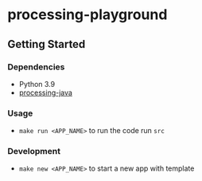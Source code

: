 # processing-playground

## Getting Started

### Dependencies

- Python 3.9
- [processing-java](https://github.com/processing/processing/wiki/Command-Line#installing-the-processing-java-command)

### Usage

- `make run <APP_NAME>` to run the code run `src`


### Development

- `make new <APP_NAME>` to start a new app with template
